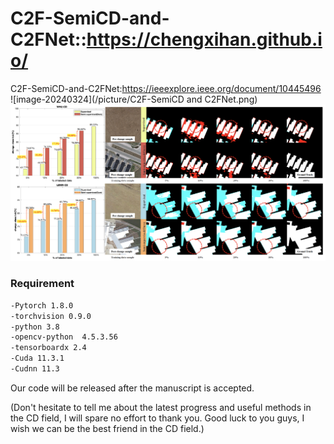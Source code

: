 # C2F-SemiCD-and-C2FNet::https://chengxihan.github.io/
C2F-SemiCD-and-C2FNet:https://ieeexplore.ieee.org/document/10445496
![image-20240324](/picture/C2F-SemiCD and C2FNet.png)
![image-20230415](/picture/Visualization.png)

### Requirement  
```bash
-Pytorch 1.8.0  
-torchvision 0.9.0  
-python 3.8  
-opencv-python  4.5.3.56  
-tensorboardx 2.4  
-Cuda 11.3.1  
-Cudnn 11.3  
```
Our code will be released after the manuscript is accepted.

(Don't hesitate to tell me about the latest progress and useful methods in the CD field, I will spare no effort to thank you. Good luck to you guys, I wish we can be the best friend in the CD field.)
